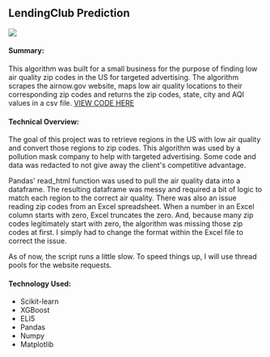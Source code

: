 ## LendingClub Prediction

![](lend.PNG)

#### Summary:
This algorithm was built for a small business for the purpose of finding low air quality zip codes in the US for targeted advertising. The algorithm scrapes the airnow.gov website, maps low air quality locations to their corresponding zip codes and returns the zip codes, state, city and AQI values in a csv file. [VIEW CODE HERE](https://github.com/tesseract314/tesseract314.github.io/blob/master/AQI_Zip_Codes.ipynb)

#### Technical Overview:
The goal of this project was to retrieve regions in the US with low air quality and convert those regions to zip codes. This algorithm was used by a pollution mask company to help with targeted advertising. Some code and data was redacted to not give away the client's competitive advantage.

Pandas' read_html function was used to pull the air quality data into a dataframe. The resulting dataframe was messy and required a bit of logic to match each region to the correct air quality. There was also an issue reading zip codes from an Excel spreadsheet. When a number in an Excel column starts with zero, Excel truncates the zero. And, because many zip codes legitimately start with zero, the algorithm was missing those zip codes at first. I simply had to change the format within the Excel file to correct the issue.

As of now, the script runs a little slow. To speed things up, I will use thread pools for the website requests.

#### Technology Used:
- Scikit-learn
- XGBoost
- ELI5
- Pandas
- Numpy
- Matplotlib
